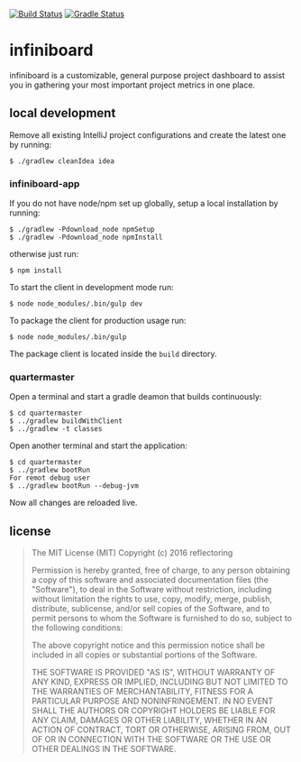 [![Build Status](https://circleci.com/gh/reflectoring/infiniboard.svg?style=shield&circle-token=b5481c7e89b830ae2579de7a5303f495a96fc8b2)](https://circleci.com/gh/reflectoring/infiniboard) [![Gradle Status](https://gradleupdate.appspot.com/reflectoring/infiniboard/status.svg?branch=master)](https://gradleupdate.appspot.com/reflectoring/infiniboard/status)

# infiniboard
infiniboard is a customizable, general purpose project dashboard to assist you in gathering your most important project metrics in one place.


## local development

Remove all existing IntelliJ project configurations and create the latest one by running:
```
$ ./gradlew cleanIdea idea
```

### infiniboard-app
If you do not have node/npm set up globally, setup a local installation by running:
```
$ ./gradlew -Pdownload_node npmSetup
$ ./gradlew -Pdownload_node npmInstall
```

otherwise just run:
```
$ npm install
```

To start the client in development mode run:
```
$ node node_modules/.bin/gulp dev
```

To package the client for production usage run:
```
$ node node_modules/.bin/gulp
```

The package client is located inside the `build` directory.


### quartermaster
Open a terminal and start a gradle deamon that builds continuously:
```
$ cd quartermaster
$ ../gradlew buildWithClient
$ ../gradlew -t classes
```

Open another terminal and start the application:
```
$ cd quartermaster
$ ../gradlew bootRun
For remot debug user
$ ../gradlew bootRun --debug-jvm
```

Now all changes are reloaded live.

## license

> The MIT License (MIT)
> Copyright (c) 2016 reflectoring
> 
> Permission is hereby granted, free of charge, to any person obtaining a copy of this software and associated documentation files (the "Software"), to deal in the Software without restriction, including without limitation the rights to use, copy, modify, merge, publish, distribute, sublicense, and/or sell copies of the Software, and to permit persons to whom the Software is furnished to do so, subject to the following conditions:
> 
> The above copyright notice and this permission notice shall be included in all copies or substantial portions of the Software.
> 
> THE SOFTWARE IS PROVIDED "AS IS", WITHOUT WARRANTY OF ANY KIND, EXPRESS OR IMPLIED, INCLUDING BUT NOT LIMITED TO THE WARRANTIES OF MERCHANTABILITY, FITNESS FOR A PARTICULAR PURPOSE AND NONINFRINGEMENT. IN NO EVENT SHALL THE AUTHORS OR COPYRIGHT HOLDERS BE LIABLE FOR ANY CLAIM, DAMAGES OR OTHER LIABILITY, WHETHER IN AN ACTION OF CONTRACT, TORT OR OTHERWISE, ARISING FROM, OUT OF OR IN CONNECTION WITH THE SOFTWARE OR THE USE OR OTHER DEALINGS IN THE SOFTWARE.
